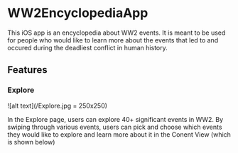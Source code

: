 # WW2EncyclopediaApp

This iOS app is an encyclopedia about WW2 events. It is meant to be used for people who would like to learn more about the events that led to and occured during the deadliest conflict in human history.

## Features
### Explore
![alt text](/Explore.jpg = 250x250)

In the Explore page, users can explore 40+ significant events in WW2. By swiping through various events, users can pick and choose which events they would like to explore and learn more about it in the Conent View (which is shown below)

